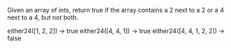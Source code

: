 Given an array of ints, return true if the array contains a 2 next to a 2 or a 4 next to a 4, but not both.

either24([1, 2, 2]) → true
either24([4, 4, 1]) → true
either24([4, 4, 1, 2, 2]) → false